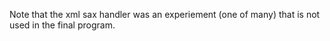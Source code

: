 Note that the xml sax handler was an experiement (one of many) that is
not used in the final program.
